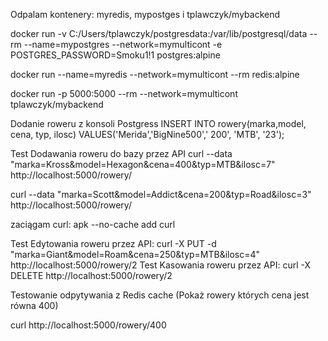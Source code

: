 Odpalam kontenery: myredis, mypostges i tplawczyk/mybackend

docker run -v C:/Users/tplawczyk/postgresdata:/var/lib/postgresql/data --rm --name=mypostgres --network=mymulticont -e POSTGRES_PASSWORD=Smoku1!1 postgres:alpine

docker run --name=myredis --network=mymulticont --rm redis:alpine

docker run -p 5000:5000 --rm --network=mymulticont tplawczyk/mybackend

Dodanie roweru z konsoli Postgress
INSERT INTO rowery(marka,model, cena, typ, ilosc) VALUES('Merida','BigNine500',' 200', 'MTB', '23');

Test Dodawania roweru do bazy przez API
curl  --data "marka=Kross&model=Hexagon&cena=400&typ=MTB&ilosc=7" http://localhost:5000/rowery/

curl  --data "marka=Scott&model=Addict&cena=200&typ=Road&ilosc=3" http://localhost:5000/rowery/

zaciągam curl:
apk --no-cache add curl

Test Edytowania roweru przez API:
curl -X PUT -d "marka=Giant&model=Roam&cena=250&typ=MTB&ilosc=4" http://localhost:5000/rowery/2
Test Kasowania roweru przez API:
curl -X DELETE http://localhost:5000/rowery/2

Testowanie odpytywania z Redis cache (Pokaż rowery których cena jest równa 400)

curl http://localhost:5000/rowery/400

